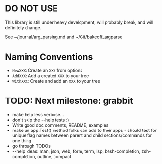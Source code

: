 # DO NOT USE

This library is still under heavy development, will probably break, and will definitely change.

See ~/journal/arg_parsing.md and ~/Git/bakeoff_argparse

# Naming Conventions

- `NewXXX`: Create an `XXX` from options
- `AddXXX`: Add a created `XXX` to your tree
- `WithXXX`: Create and add an `XXX` to your tree

# TODO: Next milestone: grabbit

- make help less verbose...
- don't skip the --help tests :)
- Write good doc comments, README, examples
- make an app.Test() method folks can add to their apps - should test for unique flag names between parent and child sections/commands for one thing
- go through TODOs
- --help ideas: man, json, web, form, term, lsp, bash-completion, zsh-completion, outline, compact
